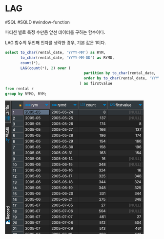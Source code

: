 # LAG

#SQL #SQLD #window-function 

파티션 별로 특정 수만큼 앞선 데이터를 구하는 함수이다.

LAG 함수의 두번째 인자를 생략한 경우, 기본 값은 1이다.

```SQL
select to_char(rental_date, 'YYYY-MM') as RYM,
	   to_char(rental_date, 'YYYY-MM-DD') as RYMD,
	   count(*),
	   LAG(count(*), 2) over (
	   								partition by to_char(rental_date, 'YYYY-MM')
	   								order by to_char(rental_date, 'YYYY-MM-DD')
	   							  ) as firstvalue
from rental r
group by RYMD, RYM;
```

![LAG, 2](material/LAG.png)
